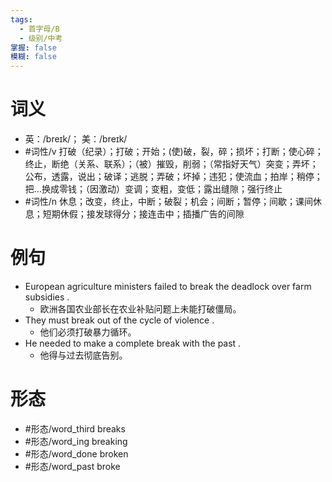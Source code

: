 ```yaml
---
tags:
  - 首字母/B
  - 级别/中考
掌握: false
模糊: false
---
```

# 词义
- 英：/breɪk/； 美：/breɪk/
- #词性/v  打破（纪录）；打破；开始；(使)破，裂，碎；损坏；打断；使心碎；终止，断绝（关系、联系）；（被）摧毁，削弱；（常指好天气）突变；弄坏；公布，透露，说出；破译；逃脱；弄破；坏掉；违犯；使流血；拍岸；稍停；把…换成零钱；（因激动）变调；变粗，变低；露出缝隙；强行终止
- #词性/n  休息；改变，终止，中断；破裂；机会；间断；暂停；间歇；课间休息；短期休假；接发球得分；接连击中；插播广告的间隙
# 例句
- European agriculture ministers failed to break the deadlock over farm subsidies .
	- 欧洲各国农业部长在农业补贴问题上未能打破僵局。
- They must break out of the cycle of violence .
	- 他们必须打破暴力循环。
- He needed to make a complete break with the past .
	- 他得与过去彻底告别。
# 形态
- #形态/word_third breaks
- #形态/word_ing breaking
- #形态/word_done broken
- #形态/word_past broke
